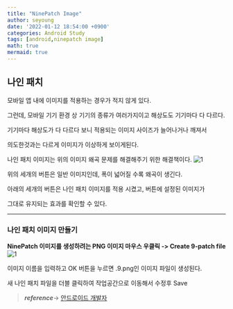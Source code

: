 ```yaml
---
title: "NinePatch Image"
author: seyoung
date: '2022-01-12 18:54:00 +0900'
categories: Android Study
tags: [android,ninepatch image]
math: true
mermaid: true
---
```


## 나인 패치

모바일 앱 내에 이미지를 적용하는 경우가 적지 않게 있다.

그런데, 모바일 기기 환경 상 기기의 종류가 여러가지이고 해상도도 기기마다 다 다르다.

기기마다 해상도가 다 다르다 보니 적용되는 이미지 사이즈가 늘어나거나 깨져서 

의도한것과는 다르게 이미지가 이상하게 보이게된다.

나인 패치 이미지는 위의 이미지 왜곡 문제를 해결해주기 위한 해결책이다.
![1](https://user-images.githubusercontent.com/54762273/149113634-90d48a65-fd89-4c1c-afb9-837578e6e0be.PNG)

위의 세개의 버튼은 일반 이미지인데, 폭이 넓어질 수록 왜곡이 생긴다.

아래의 세개의 버튼은 나인 패치 이미지를 적용 시켰고, 버튼에 설정된 이미지가 

그대로 유지되는 효과를 확인할 수 있다.

--- 
### 나인 패치 이미지 만들기

**NinePatch 이미지를 생성하려는 PNG 이미지 마우스 우클릭 -> Create 9-patch file** 
<br>
![1](https://user-images.githubusercontent.com/54762273/149116402-768bb06d-0dc3-4e3e-ad34-e57cc9247b9d.jpg)

이미지 이름을 입력하고 OK 버튼을 누르면 .9.png인 이미지 파일이 생성된다.

새 나인 패치 파일을 더블 클릭하여 작업공간으로 이동해서 수정후 Save 


> ***reference***->  <a href="https://developer.android.com/studio/write/draw9patch?hl=ko">안드로이드 개발자</a>